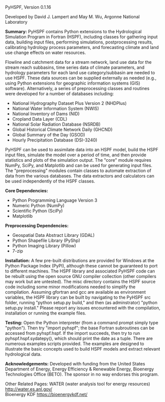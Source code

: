 PyHSPF, Version 0.1.16
 		 
Developed by David J. Lampert and May M. Wu, Argonne National Laboratory

**Summary:** PyHSPF contains Python extensions to the Hydrological Simulation Program in Fortran (HSPF), including classes for gathering input data, building input files, performing simulations, postprocessing results, calibrating hydrology process parameters, and forecasting climate and land use change effects on water resources.

Flowline and catchment data for a stream network, land use data for the stream reach subbasins, time series data of climate parameters, and hydrology parameters for each land use category/subbasin are needed to use HSPF. These data sources can be supplied externally as needed (e.g., using Python extensions for geographic information systems (GIS) software). Alternatively, a series of preprocessing classes and routines were developed for a number of databases including:

- National Hydrography Dataset Plus Version 2 (NHDPlus)
- National Water Information System (NWIS)
- National Inventory of Dams (NID)
- Cropland Data Layer (CDL)
- National Solar Radiation Database (NSRDB)
- Global Historical Climate Network Daily (GHCND)
- Global Summary of the Day (GSOD)
- Hourly Precipitation Database (DSI-3240)

PyHSPF can be used to assimilate data into an HSPF model, build the HSPF input files, simulate the model over a period of time, and then provide statistics and plots of the simulation output. The "core" module requires NumPy, SciPy, and Matplotlib and can be used for generating input files. The "preprocessing" modules contain classes to automate extraction of data from the various databases. The data extractors and calculators can be used independently of the HSPF classes.
		
**Core Dependencies:**

- Python Programming Language Version 3
- Numeric Python (NumPy)
- Scientific Python (SciPy)
- Matplotlib

**Preprocessing Dependencies:**

- Geospatial Data Abstract Library (GDAL)		
- Python Shapefile Library (PyShp)		
- Python Imaging Library (Pillow)		
- 7-zip

**Installation:** A few pre-built distributions are provided for Windows at the Python Package Index (PyPI), although these cannot be guaranteed to port to different machines. The HSPF library and associated PyHSPF code can be rebuilt using the open source GNU compiler collection (other compilers may work but are untested). The misc directory contains the HSPF source code including some minor modifications needed to simplify the compilation. Assuming gfortran and gcc are available as environment variables, the HSPF library can be built by navigating to the PyHSPF src folder, running "python setup.py build," and then (as adminstrator) "python setup.py install." Please report any issues encountered with the compilation, installation or running the example files.

**Testing:** Open the Python interpreter (from a command prompt simply type "python"). Then try "import pyhspf"; the base Fortran subroutines can be accessed from pyhspf.hspf. If the import succeeds, then try to run pyhspf.hspf.sydatepy(), which should print the date as a tuple. There are numerous examples scripts provided. The examples are designed to illustrate the basic concepts used to build HSPF models and extract relevant hydrological data.

**Acknowledgements:** Developed with funding from the United States Department of Energy, Energy Efficiency & Renewable Energy, Bioenergy Technologies Office (BETO). The sponsor in no way endorses this program.

Other Related Pages:
WATER (water analysis tool for energy resources) http://water.es.anl.gov/	
Bioenergy KDF https://bioenergykdf.net/